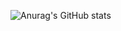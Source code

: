
![Anurag's GitHub stats](https://github-readme-stats.vercel.app/api?username=Mireu-Kim&show_icons=true&theme=radical)
